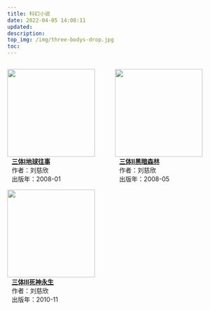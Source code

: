 ```yaml
---
title: 科幻小说
date: 2022-04-05 14:08:11
updated:
description:
top_img: /img/three-bodys-drop.jpg
toc: 
---
```



<style>
  .book {
    margin-top: 15px;
    width: 48%;
    display: inline-block;
  }
  .cover {
    display: inline-block;
    vertical-align: top;
  }
  .info {
    display: inline-block;
    margin-left: 10px;
    vertical-align: top;
  }
</style>

<div class="books">

<div class="book">
  <div class="cover" >
    <a href="/ebook/三体.pdf">
    <img src="/ebook/img/three-body1.jpg" height="200px;" >
    </a>
  </div>
  <div class="info" >
    <a href="/ebook/三体.pdf"><b>三体I地球往事</b></a>
    <div>作者：刘慈欣</div>
    <div>出版年：2008-01</div>
  </div>
</div>

<div class="book">
  <div class="cover" >
    <a href="/ebook/三体.pdf">
    <img src="/ebook/img/three-body2.jpg" height="200px;" >
    </a>
  </div>
  <div class="info" >
    <a href="/ebook/三体.pdf"><b>三体II黑暗森林</b></a>
    <div>作者：刘慈欣</div>
    <div>出版年：2008-05</div>
  </div>
</div>

<div class="book">
  <div class="cover" >
    <a href="/ebook/三体.pdf">
    <img src="/ebook/img/three-body3.jpg" height="200px;" >
    </a>
  </div>
  <div class="info" >
    <a href="/ebook/三体.pdf"><b>三体III死神永生</b></a>
    <div>作者：刘慈欣</div>
    <div>出版年：2010-11</div>
  </div>
</div>


</div>
